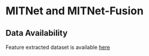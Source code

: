 # MITNet and MITNet-Fusion

## Data Availability
Feature extracted dataset is available [here](https://doi.org/10.5281/zenodo.7954428)